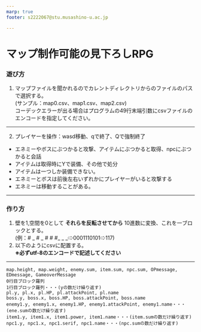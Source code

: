 ```yaml
---
marp: true
footer: s2222067@stu.musashino-u.ac.jp

---
```


# マップ制作可能の見下ろしRPG
### 遊び方
1. マップファイルを聞かれるのでカレントディレクトリからのファイルのパスで選択する。<br>(サンプル：map0.csv、map1.csv、map2.csv)<br>コーデックエラーが出る場合はプログラムの49行末端引数にcsvファイルのエンコードを指定してください。
---
2. プレイヤーを操作：wasd移動、qで終了、Qで強制終了
- エネミーやボスにぶつかると攻撃、アイテムにぶつかると取得、npcにぶつかると会話
- アイテムは取得時にYで装備、その他で処分
- アイテムは一つしか装備できない。
- エネミーとボスは前後左右いずれかにプレイヤーがいると攻撃する
- エネミーは移動することがある。

---

### 作り方
1. 壁を1,空間を0として __それらを反転させてから__ 10進数に変換、これを一ブロックとする。<br>(例：# \_ # \_ # # #\_ \_ \_⇨0001110101⇨117)
2. 以下のようにcsvに配置する。<br>
__※必ずutf-8のエンコードで記述してください__

---

```
map.height, map.weight, enemy.sum, item.sum, npc.sum, OPmessage, EDmessage, GameoverMessage
0行目ブロック羅列
1行目ブロック羅列・・・(yの数だけ繰り返す)
pl.y, pl.x, pl.HP, pl.attackPoint, pl.name
boss.y, boss.x, boss.HP, boss.attackPoint, boss.name
enemy1.y, enemy1.x, enemy1.HP, enemy1.attackPoint, enemy1.name・・・(ene.sumの数だけ繰り返す)
item1.y, item1.x, item1.power, item1.name・・・(item.sumの数だけ繰り返す)
npc1.y, npc1.x, npc1.serif, npc1.name・・・(npc.sumの数だけ繰り返す)
```